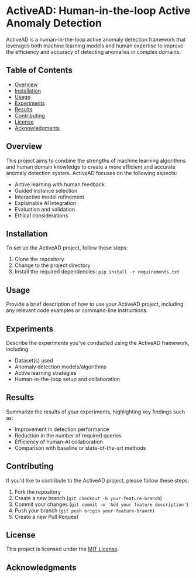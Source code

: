 # ActiveAD: Human-in-the-loop Active Anomaly Detection

ActiveAD is a human-in-the-loop active anomaly detection framework that leverages both machine learning models and human expertise to improve the efficiency and accuracy of detecting anomalies in complex domains.

## Table of Contents

- [Overview](#overview)
- [Installation](#installation)
- [Usage](#usage)
- [Experiments](#experiments)
- [Results](#results)
- [Contributing](#contributing)
- [License](#license)
- [Acknowledgments](#acknowledgments)

## Overview

This project aims to combine the strengths of machine learning algorithms and human domain knowledge to create a more efficient and accurate anomaly detection system. ActiveAD focuses on the following aspects:

- Active learning with human feedback
- Guided instance selection
- Interactive model refinement
- Explainable AI integration
- Evaluation and validation
- Ethical considerations

## Installation

To set up the ActiveAD project, follow these steps:

1. Clone the repository
2. Change to the project directory
3. Install the required dependencies: `pip install -r requirements.txt`

## Usage

Provide a brief description of how to use your ActiveAD project, including any relevant code examples or command-line instructions.

## Experiments

Describe the experiments you've conducted using the ActiveAD framework, including:

- Dataset(s) used
- Anomaly detection models/algorithms
- Active learning strategies
- Human-in-the-loop setup and collaboration

## Results

Summarize the results of your experiments, highlighting key findings such as:

- Improvement in detection performance
- Reduction in the number of required queries
- Efficiency of human-AI collaboration
- Comparison with baseline or state-of-the-art methods

## Contributing

If you'd like to contribute to the ActiveAD project, please follow these steps:

1. Fork the repository
2. Create a new branch (`git checkout -b your-feature-branch`)
3. Commit your changes (`git commit -m 'Add your feature description'`)
4. Push your branch (`git push origin your-feature-branch`)
5. Create a new Pull Request

## License

This project is licensed under the [MIT License](LICENSE.md).

## Acknowledgments